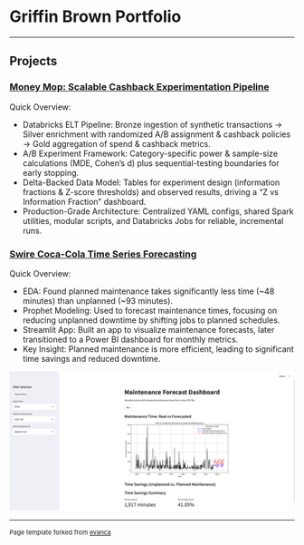 # Griffin Brown Portfolio

---

## Projects

### [Money Mop: Scalable Cashback Experimentation Pipeline](https://github.com/griffin-brown-95/money_mop)

Quick Overview:
- Databricks ELT Pipeline: Bronze ingestion of synthetic transactions → Silver enrichment with randomized A/B assignment & cashback policies → Gold aggregation of spend & cashback metrics.
- A/B Experiment Framework: Category-specific power & sample-size calculations (MDE, Cohen’s d) plus sequential-testing boundaries for early stopping.
- Delta-Backed Data Model: Tables for experiment design (information fractions & Z-score thresholds) and observed results, driving a “Z vs Information Fraction” dashboard.
- Production-Grade Architecture: Centralized YAML configs, shared Spark utilities, modular scripts, and Databricks Jobs for reliable, incremental runs.



### [Swire Coca-Cola Time Series Forecasting](https://github.com/griffin-brown-95/GLB-Capstone-2)

Quick Overview:
- EDA: Found planned maintenance takes significantly less time (~48 minutes) than unplanned (~93 minutes).
- Prophet Modeling: Used to forecast maintenance times, focusing on reducing unplanned downtime by shifting jobs to planned schedules.
- Streamlit App: Built an app to visualize maintenance forecasts, later transitioned to a Power BI dashboard for monthly metrics.
- Key Insight: Planned maintenance is more efficient, leading to significant time savings and reduced downtime.

<img src="images/swire_streamlit_app.png?raw=true"/>

---
<p style="font-size:11px">Page template forked from <a href="https://github.com/evanca/quick-portfolio">evanca</a></p>
<!-- Remove above link if you don't want to attibute -->
